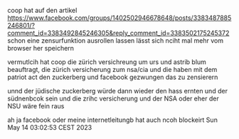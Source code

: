 
coop hat auf den artikel https://www.facebook.com/groups/1402502946678648/posts/3383487885246801/?comment_id=3383492845246305&reply_comment_id=3383502175245372 schon eine zensurfunktion ausrollen lassen
lässt sich nciht mal mehr vom browser her speichern

vermutlcih hat coop die zürich versichreung um urs und astrib blum beauftragt, die zürich versicherung zum nsa/cia und die haben mit dem patriot act den zuckerberg und facebook gezwungen das zu zensierern

unnd der jüdische zuckerberg würde dann wieder den hass ernten und der südnenbcok sein und die zrihc versicherung und der NSA oder eher der NSU wäre fein raus



ah ja facebook oder meine internetleitungb hat auch ncoh blockeirt
Sun May 14 03:02:53 CEST 2023

